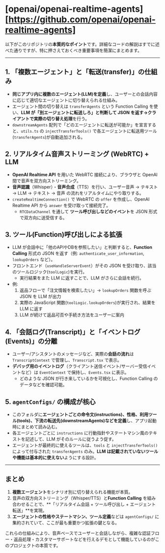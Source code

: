 # [openai/openai-realtime-agents][https://github.com/openai/openai-realtime-agents]

以下がこのリポジトリの**本質的なポイント**です。詳細なコードの解説はすでに述べた通りですが、特に押さえておくべき重要事項を簡潔にまとめます。

---

## 1. 「複数エージェント」と「転送(transfer)」の仕組み
- **同じアプリ内に複数のエージェント(LLM)を定義**し、ユーザーとの会話内容に応じて適切なエージェントに切り替えられる仕組み。
- エージェント間の切り替えは `transferAgents` という Function Calling を使い、**LLM が「別エージェントに転送しろ」と判断して JSON を返す→クライアントで実際の切り替え処理**を行う。
- `downstreamAgents` 配列で「どのエージェントに転送が可能か」を宣言すると、`utils.ts` の `injectTransferTools()` で各エージェントに転送用ツール(`transferAgents`)が自動追加される。

## 2. リアルタイム音声ストリーミング (WebRTC) + LLM
- **OpenAI Realtime API** を用いた WebRTC 接続により、ブラウザと OpenAI 間で音声を双方向ストリーミング。
- **音声認識**（Whisper）・**音声合成**（TTS）を行い、ユーザー音声 → テキスト → LLM → テキスト → 音声 の流れをリアルタイムにやり取りする。
- `createRealtimeConnection()` で WebRTC の `offer` を作成し、OpenAI Realtime API から `answer` を受け取って接続完了。  
  - `RTCDataChannel` を通して **ツール呼び出しなどのイベント**を JSON 形式で双方向に送受信する。

## 3. ツール(Function)呼び出しによる拡張
- LLM が会話中に「他のAPIやDBを参照したい」と判断すると、**Function Calling** 形式の JSON を返す（例: `authenticate_user_information`, `lookupOrders` など）。
- フロントエンド（`useHandleServerEvent`）がその JSON を受け取り、該当のツールロジック(`toolLogic`)を実行。  
  - 実行結果をまた LLM に返すことで、LLM がさらに会話を続行。
- 例:  
  1. 返品フローで「注文情報を検索したい」→ `lookupOrders` 関数を呼ぶ JSON を LLM が出力  
  2. 実際の JavaScript 関数(`toolLogic.lookupOrders`)が実行され、結果を LLM に返す  
  3. LLM が続けて返品可否や手続き方法をユーザーに案内

## 4. 「会話ログ(Transcript)」と「イベントログ(Events)」の分離
- ユーザー/アシスタントのメッセージなど、実際の**会話の流れ**は `TranscriptContext` で管理し、`Transcript.tsx` で表示。
- **デバッグ用のイベントログ**（クライアント送信イベント/サーバー受信イベントなど）は `EventContext` で保持し、`Events.tsx` に表示。  
  - どのような JSON が行き来しているかを可視化し、Function Calling のデータなどを確認可能。

## 5. `agentConfigs/` の構成が核心
- このフォルダに**エージェントごとの命令文(instructions)、性格、利用ツール(tools)、下流の転送先(downstreamAgents)などを定義**し、アプリ起動時にまとめて読み込む。
- 各エージェントごとに `instructions` に行動指針やステートマシン風のテキストを記述して、LLM がそのルールに従うよう促す。
- エージェントが最終的に使えるツールは、`tools` と `injectTransferTools()` によって付与された `transferAgents` のみ。**LLM は記載されていないツールや機能は基本的に使えない**ようにする設計。

---

## まとめ

1. **複数エージェント**をシナリオ別に切り替えられる機能が本質。  
2. 音声の双方向ストリーミング（Whisper/TTS）と**Function Calling** を組み合わせることで、**「リアルタイム会話 + ツール呼び出し + エージェント転送」**を実現。  
3. **エージェントの性格やステートマシン、ツール定義**などは `agentConfigs/` に集約されていて、ここが最も重要かつ拡張の鍵となる。  

これらの仕組みにより、音声ベースでユーザーと会話しながら、複雑な認証フロー・返品処理・カスタマーサポートなどを行えるデモとして機能しているのがこのプロジェクトの本質です。
